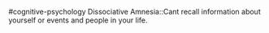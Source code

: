 #cognitive-psychology 
Dissociative Amnesia::Cant recall information about yourself or events and people in your life.